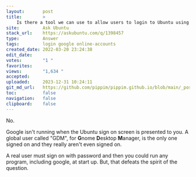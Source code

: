 ```yaml
---
layout:       post
title:        >
    Is there a tool we can use to allow users to login to Ubuntu using their Google accounts
site:         Ask Ubuntu
stack_url:    https://askubuntu.com/q/1398457
type:         Answer
tags:         login google online-accounts
created_date: 2022-03-20 23:24:38
edit_date:    
votes:        "1 "
favorites:    
views:        "1,634 "
accepted:     
uploaded:     2023-12-31 10:24:11
git_md_url:   https://github.com/pippim/pippim.github.io/blob/main/_posts/2022/2022-03-20-Is-there-a-tool-we-can-use-to-allow-users-to-login-to-Ubuntu-using-their-Google-accounts.md
toc:          false
navigation:   false
clipboard:    false
---
```


No. 

Google isn't running when the Ubuntu sign on screen is presented to you. A global user called "GDM", for **G**nome **D**esktop **M**anager, is the only one signed on and they really aren't even signed on.

A real user must sign on with password and then you could run any program, including google, at start up. But, that defeats the spirit of the question.

